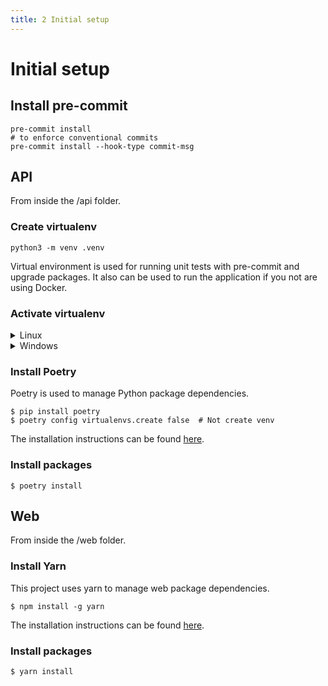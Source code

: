 ```yaml
---
title: 2 Initial setup
---
```


Initial setup
=============

## Install pre-commit

```
pre-commit install
# to enforce conventional commits
pre-commit install --hook-type commit-msg
```

## API

From inside the /api folder.

### Create virtualenv

```shell
python3 -m venv .venv
```

Virtual environment is used for running unit tests with pre-commit and upgrade packages. It also can be used to run the application if you not are using Docker.

### Activate virtualenv

<details>
<summary>Linux</summary>

```shell
$ source .venv/bin/activate
```
</details>

<details>
<summary>Windows</summary>

```shell
$ .\venv\Scripts\Activate.ps1
$ pip install --upgrade pip
```

</details>

### Install Poetry

Poetry is used to manage Python package dependencies.

```shell
$ pip install poetry
$ poetry config virtualenvs.create false  # Not create venv
```



The installation instructions can be found [here](https://python-poetry.org/docs/#installation).

### Install packages

```shell
$ poetry install
```

## Web

From inside the /web folder.

### Install Yarn

This project uses yarn to manage web package dependencies.

```shell
$ npm install -g yarn
```

The installation instructions can be found [here](https://classic.yarnpkg.com/en/docs/install).

### Install packages

```shell
$ yarn install
```